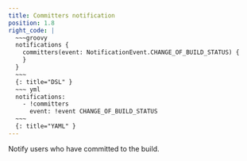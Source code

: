 ```yaml
---
title: Committers notification
position: 1.8
right_code: |
  ~~~groovy
  notifications {
    committers(event: NotificationEvent.CHANGE_OF_BUILD_STATUS) {
    }
  }
  ~~~
  {: title="DSL" }
  ~~~ yml
  notifications:
    - !committers
      event: !event CHANGE_OF_BUILD_STATUS
  ~~~
  {: title="YAML" }
---
```

Notify users who have committed to the build.